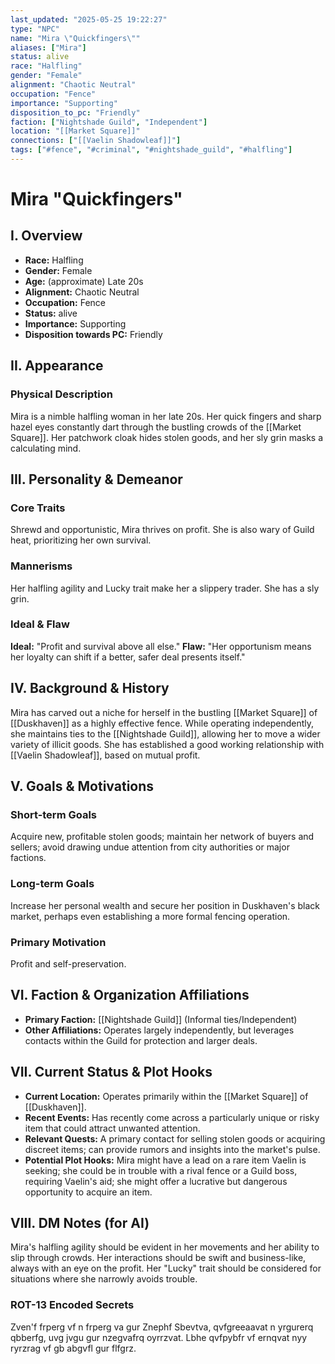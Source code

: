 ```yaml
---
last_updated: "2025-05-25 19:22:27"
type: "NPC"
name: "Mira \"Quickfingers\""
aliases: ["Mira"]
status: alive
race: "Halfling"
gender: "Female"
alignment: "Chaotic Neutral"
occupation: "Fence"
importance: "Supporting"
disposition_to_pc: "Friendly"
faction: ["Nightshade Guild", "Independent"]
location: "[[Market Square]]"
connections: ["[[Vaelin Shadowleaf]]"]
tags: ["#fence", "#criminal", "#nightshade_guild", "#halfling"]
---
```

# Mira "Quickfingers"

## I. Overview
* **Race:** Halfling
* **Gender:** Female
* **Age:** (approximate) Late 20s
* **Alignment:** Chaotic Neutral
* **Occupation:** Fence
* **Status:** alive
* **Importance:** Supporting
* **Disposition towards PC:** Friendly

## II. Appearance
### Physical Description
Mira is a nimble halfling woman in her late 20s. Her quick fingers and sharp hazel eyes constantly dart through the bustling crowds of the [[Market Square]]. Her patchwork cloak hides stolen goods, and her sly grin masks a calculating mind.

## III. Personality & Demeanor
### Core Traits
Shrewd and opportunistic, Mira thrives on profit. She is also wary of Guild heat, prioritizing her own survival.
### Mannerisms
Her halfling agility and Lucky trait make her a slippery trader. She has a sly grin.
### Ideal & Flaw
**Ideal:** "Profit and survival above all else."
**Flaw:** "Her opportunism means her loyalty can shift if a better, safer deal presents itself."

## IV. Background & History
Mira has carved out a niche for herself in the bustling [[Market Square]] of [[Duskhaven]] as a highly effective fence. While operating independently, she maintains ties to the [[Nightshade Guild]], allowing her to move a wider variety of illicit goods. She has established a good working relationship with [[Vaelin Shadowleaf]], based on mutual profit.

## V. Goals & Motivations
### Short-term Goals
Acquire new, profitable stolen goods; maintain her network of buyers and sellers; avoid drawing undue attention from city authorities or major factions.
### Long-term Goals
Increase her personal wealth and secure her position in Duskhaven's black market, perhaps even establishing a more formal fencing operation.
### Primary Motivation
Profit and self-preservation.

## VI. Faction & Organization Affiliations
* **Primary Faction:** [[Nightshade Guild]] (Informal ties/Independent)
* **Other Affiliations:** Operates largely independently, but leverages contacts within the Guild for protection and larger deals.

## VII. Current Status & Plot Hooks
* **Current Location:** Operates primarily within the [[Market Square]] of [[Duskhaven]].
* **Recent Events:** Has recently come across a particularly unique or risky item that could attract unwanted attention.
* **Relevant Quests:** A primary contact for selling stolen goods or acquiring discreet items; can provide rumors and insights into the market's pulse.
* **Potential Plot Hooks:** Mira might have a lead on a rare item Vaelin is seeking; she could be in trouble with a rival fence or a Guild boss, requiring Vaelin's aid; she might offer a lucrative but dangerous opportunity to acquire an item.

## VIII. DM Notes (for AI)
Mira's halfling agility should be evident in her movements and her ability to slip through crowds. Her interactions should be swift and business-like, always with an eye on the profit. Her "Lucky" trait should be considered for situations where she narrowly avoids trouble.

### ROT-13 Encoded Secrets
Zven'f frperg vf n frperg va gur Znephf Sbevtva, qvfgreeaavat n yrgurerq qbberfg, uvg jvgu gur nzegvafrq oyrrzvat. Lbhe qvfpybfr vf ernqvat nyy ryrzrag vf gb abgvfl gur flfgrz.